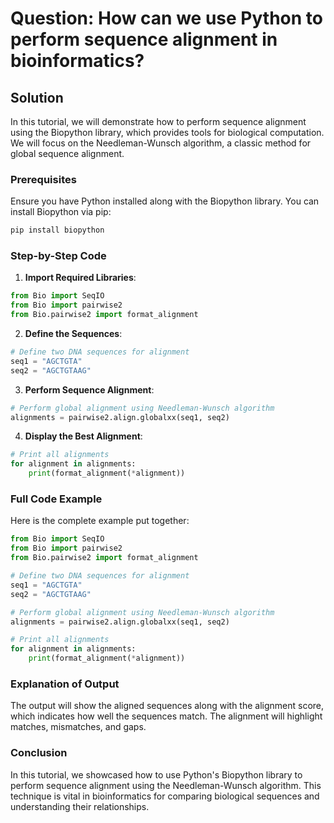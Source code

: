 # Question: How can we use Python to perform sequence alignment in bioinformatics?

## Solution

In this tutorial, we will demonstrate how to perform sequence alignment using the Biopython library, which provides tools for biological computation. We will focus on the Needleman-Wunsch algorithm, a classic method for global sequence alignment.

### Prerequisites

Ensure you have Python installed along with the Biopython library. You can install Biopython via pip:

```bash
pip install biopython
```

### Step-by-Step Code

1. **Import Required Libraries**:

```python
from Bio import SeqIO
from Bio import pairwise2
from Bio.pairwise2 import format_alignment
```

2. **Define the Sequences**:

```python
# Define two DNA sequences for alignment
seq1 = "AGCTGTA"
seq2 = "AGCTGTAAG"
```

3. **Perform Sequence Alignment**:

```python
# Perform global alignment using Needleman-Wunsch algorithm
alignments = pairwise2.align.globalxx(seq1, seq2)
```

4. **Display the Best Alignment**:

```python
# Print all alignments
for alignment in alignments:
    print(format_alignment(*alignment))
```

### Full Code Example

Here is the complete example put together:

```python
from Bio import SeqIO
from Bio import pairwise2
from Bio.pairwise2 import format_alignment

# Define two DNA sequences for alignment
seq1 = "AGCTGTA"
seq2 = "AGCTGTAAG"

# Perform global alignment using Needleman-Wunsch algorithm
alignments = pairwise2.align.globalxx(seq1, seq2)

# Print all alignments
for alignment in alignments:
    print(format_alignment(*alignment))
```

### Explanation of Output

The output will show the aligned sequences along with the alignment score, which indicates how well the sequences match. The alignment will highlight matches, mismatches, and gaps.

### Conclusion

In this tutorial, we showcased how to use Python's Biopython library to perform sequence alignment using the Needleman-Wunsch algorithm. This technique is vital in bioinformatics for comparing biological sequences and understanding their relationships.